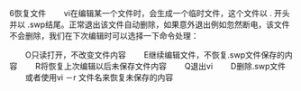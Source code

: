 6恢复文件
　　vi在编辑某一个文件时，会生成一个临时文件，这个文件以 . 开头并以 .swp结尾。正常退出该文件自动删除，如果意外退出例如忽然断电，该文件不会删除，我们在下次编辑时可以选择一下命令处理：

　　O只读打开，不改变文件内容
　　E继续编辑文件，不恢复.swp文件保存的内容
　　R将恢复上次编辑以后未保存文件内容
　　Q退出vi
　　D删除.swp文件
　　或者使用vi －r 文件名来恢复未保存的内容
